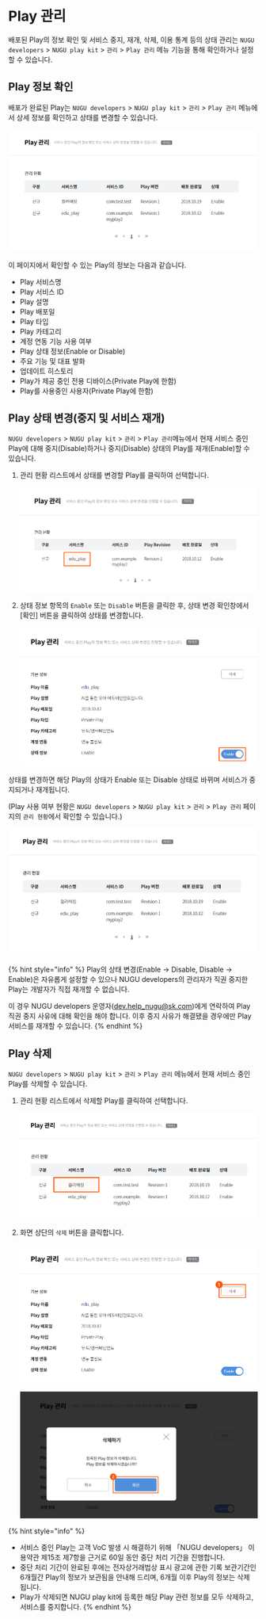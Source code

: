 # Play 관리

배포된 Play의 정보 확인 및 서비스 중지, 재개, 삭제, 이용 통계 등의 상태 관리는 `NUGU developers` &gt; `NUGU play kit` &gt; `관리` &gt; `Play 관리` 메뉴 기능을 통해 확인하거나 설정할 수 있습니다.

## Play 정보 확인 <a id="manage-a-playinformation"></a>

배포가 완료된 Play는 `NUGU developers` &gt; `NUGU play kit` &gt; `관리` &gt; `Play 관리` 메뉴에서 상세 정보를 확인하고 상태를 변경할 수 있습니다.

![](../../.gitbook/assets/assets_-ll_j0vst5q1ujfaettc_-ll_luqqzmrqidwasrtv_-ll_m1uagcqecztq0v5s_ch5_531_c01.png)

이 페이지에서 확인할 수 있는 Play의 정보는 다음과 같습니다.

* Play 서비스명
* Play 서비스 ID 
* Play 설명
* Play 배포일
* Play 타입
* Play 카테고리
* 계정 연동 기능 사용 여부
* Play 상태 정보\(Enable or Disable\)
* 주요 기능 및 대표 발화
* 업데이트 히스토리
* Play가 제공 중인 전용 디바이스\(Private Play에 한함\)
* Play를 사용중인 사용자\(Private Play에 한함\)

## Play 상태 변경\(중지 및 서비스 재개\) <a id="change-play-status"></a>

`NUGU developers` &gt; `NUGU play kit` &gt; `관리` &gt; `Play 관리`메뉴에서 현재 서비스 중인 Play에 대해 중지\(Disable\)하거나 중지\(Disable\) 상태의 Play를 재개\(Enable\)할 수 있습니다.

1. 관리 현황 리스트에서 상태를 변경할 Play를 클릭하여 선택합니다.

   ![](../../.gitbook/assets/ch5_532_c01-1%20%281%29.png)

2. 상태 정보 항목의 `Enable` 또는 `Disable` 버튼을 클릭한 후, 상태 변경 확인창에서 \[확인\] 버튼을 클릭하여 상태를 변경합니다.

   ![](../../.gitbook/assets/ch5_532_c02.png)

상태를 변경하면 해당 Play의 상태가 Enable 또는 Disable 상태로 바뀌며 서비스가 중지되거나 재개됩니다.

\(Play 사용 여부 현황은 `NUGU developers` &gt; `NUGU play kit` &gt; `관리` &gt; `Play 관리` 페이지의 `관리 현황`에서 확인할 수 있습니다.\)

![](../../.gitbook/assets/assets_-ll_j0vst5q1ujfaettc_-ll_luqqzmrqidwasrtv_-ll_m1ugpczjwwtkua7b_ch5_532_c03.png)

{% hint style="info" %}
Play의 상태 변경\(Enable → Disable, Disable → Enable\)은 자유롭게 설정할 수 있으나 NUGU developers의 관리자가 직권 중지한 Play는 개발자가 직접 재개할 수 없습니다.

이 경우 NUGU developers 운영자\([dev.help\_nugu@sk.com](mailto:dev.help_nugu@sk.com)\)에게 연락하여 Play 직권 중지 사유에 대해 확인을 해야 합니다. 이후 중지 사유가 해결됐을 경우에만 Play 서비스를 재개할 수 있습니다.
{% endhint %}

## Play 삭제 <a id="delete-a-play"></a>

`NUGU developers` &gt; `NUGU play kit` &gt; `관리` &gt; `Play 관리` 메뉴에서 현재 서비스 중인 Play를 삭제할 수 있습니다.

1. 관리 현황 리스트에서 삭제할 Play를 클릭하여 선택합니다.

   ![](../../.gitbook/assets/ch5_533_c01-1.png)

2. 화면 상단의 `삭제` 버튼을 클릭합니다. 

   ![](../../.gitbook/assets/ch5_533_c02-1%20%281%29.png)

   ![](../../.gitbook/assets/ch5_533_c03-1.png)

{% hint style="info" %}
* 서비스 중인 Play는 고객 VoC 발생 시 해결하기 위해 「NUGU developers」 이용약관 제15조 제7항을 근거로 60일 동안 중단 처리 기간을 진행합니다.
* 중단 처리 기간이 완료된 후에는 전자상거래법상 표시 광고에 관한 기록 보관기간인 6개월간 Play의 정보가 보관됨을 안내해 드리며, 6개월 이후 Play의 정보는 삭제 됩니다.
* Play가 삭제되면 NUGU play kit에 등록한 해당 Play 관련 정보를 모두 삭제하고, 서비스를 중지합니다.
{% endhint %}

